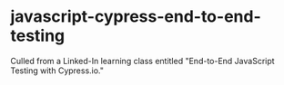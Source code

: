 # javascript-cypress-end-to-end-testing
Culled from a Linked-In learning class entitled "End-to-End JavaScript Testing with Cypress.io."
